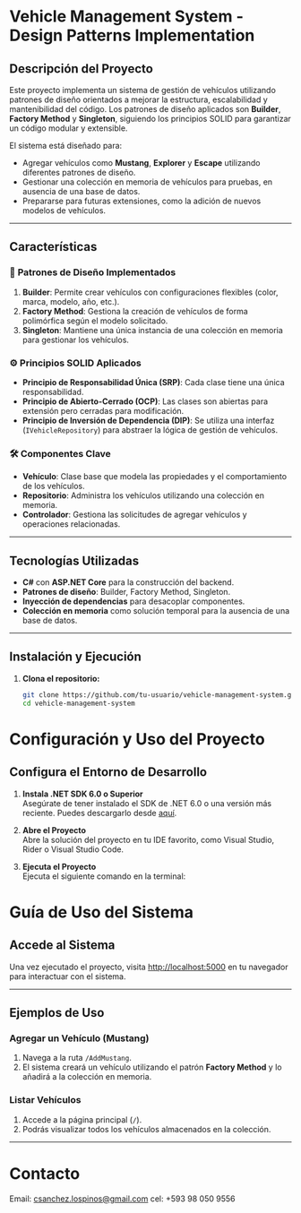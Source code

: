 # Vehicle Management System - Design Patterns Implementation

## Descripción del Proyecto

Este proyecto implementa un sistema de gestión de vehículos utilizando patrones de diseño orientados a mejorar la estructura, escalabilidad y mantenibilidad del código. Los patrones de diseño aplicados son **Builder**, **Factory Method** y **Singleton**, siguiendo los principios SOLID para garantizar un código modular y extensible.

El sistema está diseñado para:
- Agregar vehículos como **Mustang**, **Explorer** y **Escape** utilizando diferentes patrones de diseño.
- Gestionar una colección en memoria de vehículos para pruebas, en ausencia de una base de datos.
- Prepararse para futuras extensiones, como la adición de nuevos modelos de vehículos.

---

## Características

### 🚗 **Patrones de Diseño Implementados**

1. **Builder**: Permite crear vehículos con configuraciones flexibles (color, marca, modelo, año, etc.).
2. **Factory Method**: Gestiona la creación de vehículos de forma polimórfica según el modelo solicitado.
3. **Singleton**: Mantiene una única instancia de una colección en memoria para gestionar los vehículos.

### ⚙️ **Principios SOLID Aplicados**
- **Principio de Responsabilidad Única (SRP)**: Cada clase tiene una única responsabilidad.
- **Principio de Abierto-Cerrado (OCP)**: Las clases son abiertas para extensión pero cerradas para modificación.
- **Principio de Inversión de Dependencia (DIP)**: Se utiliza una interfaz (`IVehicleRepository`) para abstraer la lógica de gestión de vehículos.

### 🛠️ **Componentes Clave**
- **Vehículo**: Clase base que modela las propiedades y el comportamiento de los vehículos.
- **Repositorio**: Administra los vehículos utilizando una colección en memoria.
- **Controlador**: Gestiona las solicitudes de agregar vehículos y operaciones relacionadas.

---

## Tecnologías Utilizadas

- **C#** con **ASP.NET Core** para la construcción del backend.
- **Patrones de diseño**: Builder, Factory Method, Singleton.
- **Inyección de dependencias** para desacoplar componentes.
- **Colección en memoria** como solución temporal para la ausencia de una base de datos.

---

## Instalación y Ejecución

1. **Clona el repositorio:**
   ```bash
   git clone https://github.com/tu-usuario/vehicle-management-system.git
   cd vehicle-management-system
   
# Configuración y Uso del Proyecto

## Configura el Entorno de Desarrollo

1. **Instala .NET SDK 6.0 o Superior**  
   Asegúrate de tener instalado el SDK de .NET 6.0 o una versión más reciente. Puedes descargarlo desde [aquí](https://dotnet.microsoft.com/download).

2. **Abre el Proyecto**  
   Abre la solución del proyecto en tu IDE favorito, como Visual Studio, Rider o Visual Studio Code.

3. **Ejecuta el Proyecto**  
   Ejecuta el siguiente comando en la terminal:

# Guía de Uso del Sistema

## Accede al Sistema

Una vez ejecutado el proyecto, visita [http://localhost:5000](http://localhost:5000) en tu navegador para interactuar con el sistema.

---

## Ejemplos de Uso

### Agregar un Vehículo (Mustang)
1. Navega a la ruta `/AddMustang`.
2. El sistema creará un vehículo utilizando el patrón **Factory Method** y lo añadirá a la colección en memoria.

### Listar Vehículos
1. Accede a la página principal (`/`).
2. Podrás visualizar todos los vehículos almacenados en la colección.

---

# Contacto
Email: csanchez.lospinos@gmail.com
cel: +593 98 050 9556



   
